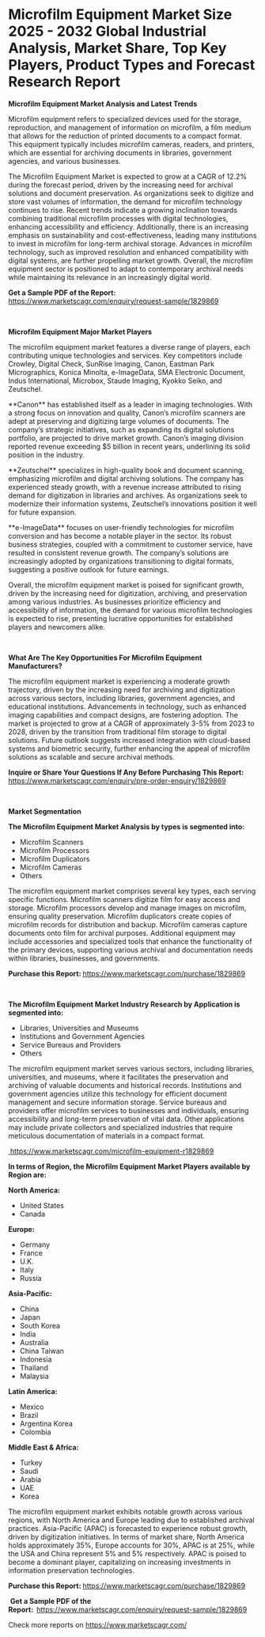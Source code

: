 <p><h1>Microfilm Equipment Market Size 2025 - 2032 Global Industrial Analysis, Market Share, Top Key Players, Product Types and Forecast Research Report</h1></p><p><strong>Microfilm Equipment Market Analysis and Latest Trends</strong></p>
<p><p>Microfilm equipment refers to specialized devices used for the storage, reproduction, and management of information on microfilm, a film medium that allows for the reduction of printed documents to a compact format. This equipment typically includes microfilm cameras, readers, and printers, which are essential for archiving documents in libraries, government agencies, and various businesses.</p><p>The Microfilm Equipment Market is expected to grow at a CAGR of 12.2% during the forecast period, driven by the increasing need for archival solutions and document preservation. As organizations seek to digitize and store vast volumes of information, the demand for microfilm technology continues to rise. Recent trends indicate a growing inclination towards combining traditional microfilm processes with digital technologies, enhancing accessibility and efficiency. Additionally, there is an increasing emphasis on sustainability and cost-effectiveness, leading many institutions to invest in microfilm for long-term archival storage. Advances in microfilm technology, such as improved resolution and enhanced compatibility with digital systems, are further propelling market growth. Overall, the microfilm equipment sector is positioned to adapt to contemporary archival needs while maintaining its relevance in an increasingly digital world.</p></p>
<p><strong>Get a Sample PDF of the Report:&nbsp;</strong> <a href="https://www.marketscagr.com/enquiry/request-sample/1829869?utm_campaign=2111&utm_medium=2&utm_source=Github&utm_content=ia&utm_term=23022025&utm_id=microfilm-equipment">https://www.marketscagr.com/enquiry/request-sample/1829869</a></p>
<p>&nbsp;</p>
<p><strong>Microfilm Equipment Major Market Players</strong></p>
<p><p>The microfilm equipment market features a diverse range of players, each contributing unique technologies and services. Key competitors include Crowley, Digital Check, SunRise Imaging, Canon, Eastman Park Micrographics, Konica Minolta, e-ImageData, SMA Electronic Document, Indus International, Microbox, Staude Imaging, Kyokko Seiko, and Zeutschel.</p><p>**Canon** has established itself as a leader in imaging technologies. With a strong focus on innovation and quality, Canon’s microfilm scanners are adept at preserving and digitizing large volumes of documents. The company’s strategic initiatives, such as expanding its digital solutions portfolio, are projected to drive market growth. Canon’s imaging division reported revenue exceeding $5 billion in recent years, underlining its solid position in the industry.</p><p>**Zeutschel** specializes in high-quality book and document scanning, emphasizing microfilm and digital archiving solutions. The company has experienced steady growth, with a revenue increase attributed to rising demand for digitization in libraries and archives. As organizations seek to modernize their information systems, Zeutschel’s innovations position it well for future expansion.</p><p>**e-ImageData** focuses on user-friendly technologies for microfilm conversion and has become a notable player in the sector. Its robust business strategies, coupled with a commitment to customer service, have resulted in consistent revenue growth. The company’s solutions are increasingly adopted by organizations transitioning to digital formats, suggesting a positive outlook for future earnings.</p><p>Overall, the microfilm equipment market is poised for significant growth, driven by the increasing need for digitization, archiving, and preservation among various industries. As businesses prioritize efficiency and accessibility of information, the demand for various microfilm technologies is expected to rise, presenting lucrative opportunities for established players and newcomers alike.</p></p>
<p>&nbsp;</p>
<p><strong>What Are The Key Opportunities For Microfilm Equipment Manufacturers?</strong></p>
<p><p>The microfilm equipment market is experiencing a moderate growth trajectory, driven by the increasing need for archiving and digitization across various sectors, including libraries, government agencies, and educational institutions. Advancements in technology, such as enhanced imaging capabilities and compact designs, are fostering adoption. The market is projected to grow at a CAGR of approximately 3-5% from 2023 to 2028, driven by the transition from traditional film storage to digital solutions. Future outlook suggests increased integration with cloud-based systems and biometric security, further enhancing the appeal of microfilm solutions as scalable and secure archival methods.</p></p>
<p><strong>Inquire or Share Your Questions If Any Before Purchasing This Report:</strong> <a href="https://www.marketscagr.com/enquiry/pre-order-enquiry/1829869?utm_campaign=2111&utm_medium=2&utm_source=Github&utm_content=ia&utm_term=23022025&utm_id=microfilm-equipment">https://www.marketscagr.com/enquiry/pre-order-enquiry/1829869</a></p>
<p>&nbsp;</p>
<p><strong>Market Segmentation</strong></p>
<p><strong>The Microfilm Equipment Market Analysis by types is segmented into:</strong></p>
<p><ul><li>Microfilm Scanners</li><li>Microfilm Processors</li><li>Microfilm Duplicators</li><li>Microfilm Cameras</li><li>Others</li></ul></p>
<p><p>The microfilm equipment market comprises several key types, each serving specific functions. Microfilm scanners digitize film for easy access and storage. Microfilm processors develop and manage images on microfilm, ensuring quality preservation. Microfilm duplicators create copies of microfilm records for distribution and backup. Microfilm cameras capture documents onto film for archival purposes. Additional equipment may include accessories and specialized tools that enhance the functionality of the primary devices, supporting various archival and documentation needs within libraries, businesses, and governments.</p></p>
<p><strong>Purchase this Report:&nbsp;</strong><a href="https://www.marketscagr.com/purchase/1829869?utm_campaign=2111&utm_medium=2&utm_source=Github&utm_content=ia&utm_term=23022025&utm_id=microfilm-equipment">https://www.marketscagr.com/purchase/1829869</a></p>
<p>&nbsp;</p>
<p><strong>The Microfilm Equipment Market Industry Research by Application is segmented into:</strong></p>
<p><ul><li>Libraries, Universities and Museums</li><li>Institutions and Government Agencies</li><li>Service Bureaus and Providers</li><li>Others</li></ul></p>
<p><p>The microfilm equipment market serves various sectors, including libraries, universities, and museums, where it facilitates the preservation and archiving of valuable documents and historical records. Institutions and government agencies utilize this technology for efficient document management and secure information storage. Service bureaus and providers offer microfilm services to businesses and individuals, ensuring accessibility and long-term preservation of vital data. Other applications may include private collectors and specialized industries that require meticulous documentation of materials in a compact format.</p></p>
<p><a href="https://www.marketscagr.com/microfilm-equipment-r1829869?utm_campaign=2111&utm_medium=2&utm_source=Github&utm_content=ia&utm_term=23022025&utm_id=microfilm-equipment">&nbsp;https://www.marketscagr.com/microfilm-equipment-r1829869</a></p>
<p><strong>In terms of Region, the Microfilm Equipment Market Players available by Region are:</strong></p>
<p>
    <p> <strong> North America: </strong>
        <ul>
            <li>United States</li>
            <li>Canada</li>
        </ul>
        </p> 
    <p> <strong> Europe: </strong>
        <ul>
            <li>Germany</li>
            <li>France</li>
            <li>U.K.</li>
            <li>Italy</li>
            <li>Russia</li>
        </ul>
        </p> 
    <p> <strong> Asia-Pacific: </strong>
        <ul>
            <li>China</li>
            <li>Japan</li>
            <li>South Korea</li>
            <li>India</li>
            <li>Australia</li>
            <li>China Taiwan</li>
            <li>Indonesia</li>
            <li>Thailand</li>
            <li>Malaysia</li>
        </ul>
        </p> 
    <p> <strong> Latin America: </strong>
        <ul>
            <li>Mexico</li>
            <li>Brazil</li>
            <li>Argentina Korea</li>
            <li>Colombia</li>
        </ul>
        </p> 
    <p> <strong> Middle East & Africa: </strong>
        <ul>
            <li>Turkey</li>
            <li>Saudi</li>
            <li>Arabia</li>
            <li>UAE</li>
            <li>Korea</li>
        </ul>
    </p>
    </p>
<p><p>The microfilm equipment market exhibits notable growth across various regions, with North America and Europe leading due to established archival practices. Asia-Pacific (APAC) is forecasted to experience robust growth, driven by digitization initiatives. In terms of market share, North America holds approximately 35%, Europe accounts for 30%, APAC is at 25%, while the USA and China represent 5% and 5% respectively. APAC is poised to become a dominant player, capitalizing on increasing investments in information preservation technologies.</p></p>
<p><strong>Purchase this Report: </strong><a href="https://www.marketscagr.com/purchase/1829869?utm_campaign=2111&utm_medium=2&utm_source=Github&utm_content=ia&utm_term=23022025&utm_id=microfilm-equipment">https://www.marketscagr.com/purchase/1829869</a></p>
<p>&nbsp;<strong>Get a Sample PDF of the Report:&nbsp;&nbsp;</strong><a href="https://www.marketscagr.com/enquiry/request-sample/1829869?utm_campaign=2111&utm_medium=2&utm_source=Github&utm_content=ia&utm_term=23022025&utm_id=microfilm-equipment">https://www.marketscagr.com/enquiry/request-sample/1829869</a></p>
<p><strong></strong></p>
<p>Check more reports on <a href="https://www.marketscagr.com/?utm_campaign=2111&utm_medium=2&utm_source=Github&utm_content=ia&utm_term=23022025&utm_id=microfilm-equipment">https://www.marketscagr.com/</a></p>